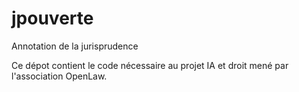 # jpouverte
Annotation de la jurisprudence

Ce dépot contient le code nécessaire au projet IA et droit mené par l'association OpenLaw.

